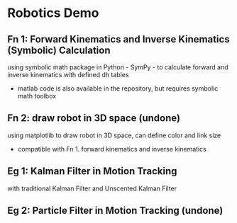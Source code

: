 # Robotics Demo
## Fn 1: Forward Kinematics and Inverse Kinematics (Symbolic) Calculation
using symbolic math package in Python  - SymPy - to calculate forward and inverse kinematics with defined dh tables
- matlab code is also available in the repository, but requires symbolic math toolbox
## Fn 2: draw robot in 3D space (undone)
using matplotlib to draw robot in 3D space, can define color and link size
- compatible with Fn 1. forward kinematics and inverse kinematics

## Eg 1: Kalman Filter in Motion Tracking
with traditional Kalman Filter and Unscented Kalman Filter

## Eg 2: Particle Filter in Motion Tracking (undone)
